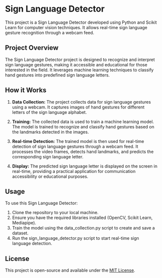 
# Sign Language Detector

This project is a Sign Language Detector developed using Python and Scikit Learn for computer vision techniques. It allows real-time sign language gesture recognition through a webcam feed.

## Project Overview

The Sign Language Detector project is designed to recognize and interpret sign language gestures, making it accessible and educational for those interested in the field. It leverages machine learning techniques to classify hand gestures into predefined sign language letters.

## How it Works

1. **Data Collection:** The project collects data for sign language gestures using a webcam. It captures images of hand gestures for different letters of the sign language alphabet.

2. **Training:** The collected data is used to train a machine learning model. The model is trained to recognize and classify hand gestures based on the landmarks detected in the images.

3. **Real-time Detection:** The trained model is then used for real-time detection of sign language gestures through a webcam feed. It processes the video frames, detects hand landmarks, and predicts the corresponding sign language letter.

4. **Display:** The predicted sign language letter is displayed on the screen in real-time, providing a practical application for communication accessibility or educational purposes.


## Usage

To use this Sign Language Detector:

1. Clone the repository to your local machine.
2. Ensure you have the required libraries installed (OpenCV, Scikit Learn, Mediapipe).
3. Train the model using the data_collection.py script to create and save a dataset.
4. Run the sign_language_detector.py script to start real-time sign language detection.


## License

This project is open-source and available under the [MIT License](LICENSE).
